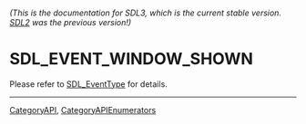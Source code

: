 ###### (This is the documentation for SDL3, which is the current stable version. [SDL2](https://wiki.libsdl.org/SDL2/) was the previous version!)
# SDL_EVENT_WINDOW_SHOWN

Please refer to [SDL_EventType](SDL_EventType) for details.

----
[CategoryAPI](CategoryAPI), [CategoryAPIEnumerators](CategoryAPIEnumerators)

